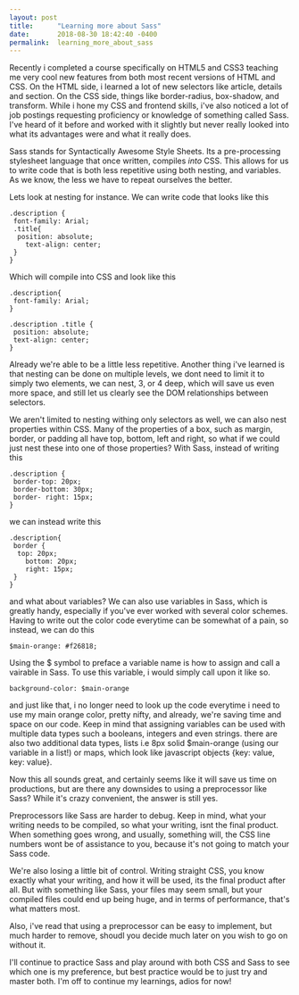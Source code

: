 ```yaml
---
layout: post
title:      "Learning more about Sass"
date:       2018-08-30 18:42:40 -0400
permalink:  learning_more_about_sass
---
```



Recently i completed a course specifically on HTML5 and CSS3 teaching me very cool new features from both most recent versions of HTML and CSS. On the HTML side, i learned a lot of new selectors like article, details and section. On the CSS side, things like border-radius, box-shadow, and transform. While i hone my CSS and frontend skills, i've also noticed a lot of job postings requesting proficiency or knowledge of something called Sass. I've heard of it before and worked with it slightly but never really looked into what its advantages were and what it really does. 

Sass stands for Syntactically Awesome Style Sheets. Its a pre-processing stylesheet language that once written, compiles *into* CSS. This allows for us to write code that is both less repetitive using both nesting, and variables. As we know, the less we have to repeat ourselves the better. 

Lets look at nesting for instance. We can write code that looks like this 

```
.description {
 font-family: Arial;
 .title{
  position: absolute;
	text-align: center;
 }
}
```

Which will compile into CSS and look like this 

```
.description{
 font-family: Arial;
}

.description .title {
 position: absolute;
 text-align: center;
}
```

Already we're able to be a little less repetitive. Another thing i've learned is that nesting can be done on multiple levels, we dont need to limit it to simply two elements, we can nest, 3, or 4 deep, which will save us even more space, and still let us clearly see the DOM relationships between selectors. 

We aren't limited to nesting withing only selectors as well, we can also nest properties within CSS. Many of the properties of a box, such as margin, border, or padding all have top, bottom, left and right, so what if we could just nest these into one of those properties? With Sass, instead of writing this

```
.description {
 border-top: 20px;
 border-bottom: 30px;
 border- right: 15px;
}
```

we can instead write this 

```
.description{
 border {
  top: 20px;
	bottom: 20px;
	right: 15px;
 }
}
```

and what about variables? We can also use variables in Sass, which is greatly handy, especially if you've ever worked with several color schemes. Having to write out the color code everytime can be somewhat of a pain, so instead, we can do this 

```
$main-orange: #f26818;
```

Using the $ symbol to preface a variable name is how to assign and call a vairable in Sass. To use this variable, i would simply call upon it like so. 

```
background-color: $main-orange
```

and just like that, i no longer need to look up the code everytime i need to use my main orange color, pretty nifty, and already, we're saving time and space on our code. Keep in mind that assigning variables can be used with multiple data types such a booleans, integers and even strings. there are also two additional data types, lists i.e 8px solid $main-orange (using our variable in a list!) or maps, which look like javascript objects {key: value, key: value}.

Now this all sounds great, and certainly seems like it will save us time on productions, but are there any downsides to using a preprocessor like Sass? While it's crazy convenient, the answer is still yes. 

Preprocessors like Sass are harder to debug. Keep in mind, what your writing needs to be compiled, so what your writing, isnt the final product. When something goes wrong, and usually, something will, the CSS line numbers wont be of assistance to you, because it's not going to match your Sass code. 

We're also losing a little bit of control. Writing straight CSS, you know exactly what your writing, and how it will be used, its the final product after all. But with something like Sass, your files may seem small, but your compiled files could end up being huge, and in terms of performance, that's what matters most. 

Also, i've read that using a preprocessor can be easy to implement, but much harder to remove, shoudl you decide much later on you wish to go on without it. 

I'll continue to practice Sass and play around with both CSS and Sass to see which one is my preference, but best practice would be to just try and master both. I'm off to continue my learnings, adios for now!




